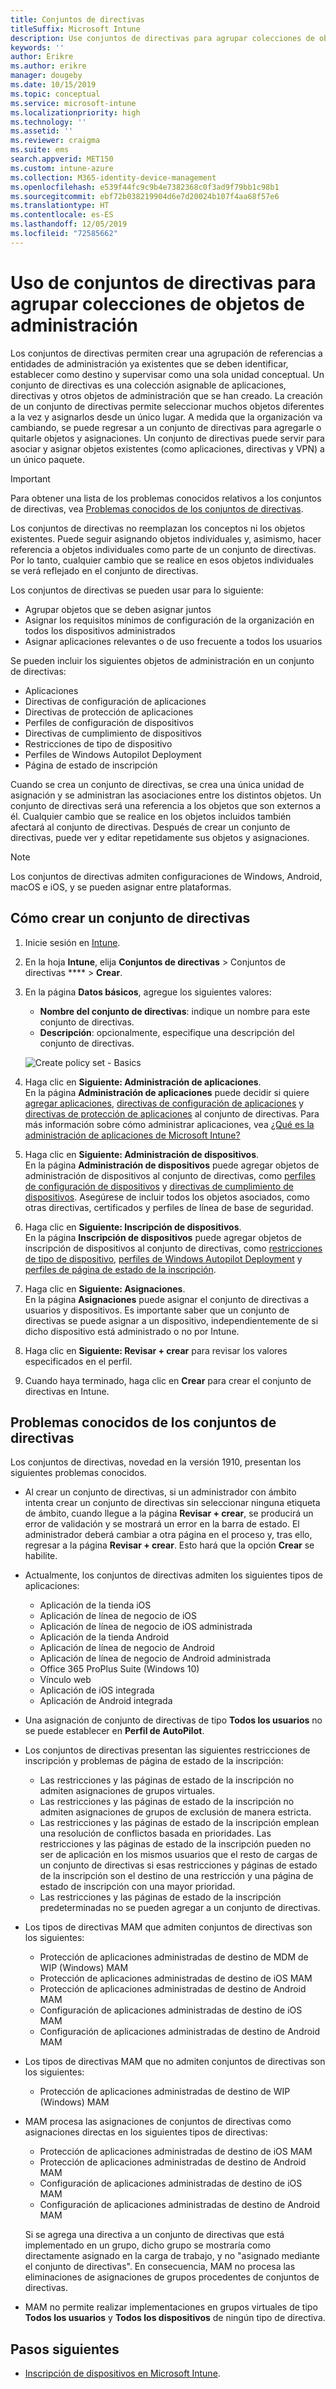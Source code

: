 ```yaml
---
title: Conjuntos de directivas
titleSuffix: Microsoft Intune
description: Use conjuntos de directivas para agrupar colecciones de objetos de administración en Microsoft Intune.
keywords: ''
author: Erikre
ms.author: erikre
manager: dougeby
ms.date: 10/15/2019
ms.topic: conceptual
ms.service: microsoft-intune
ms.localizationpriority: high
ms.technology: ''
ms.assetid: ''
ms.reviewer: craigma
ms.suite: ems
search.appverid: MET150
ms.custom: intune-azure
ms.collection: M365-identity-device-management
ms.openlocfilehash: e539f44fc9c9b4e7382368c0f3ad9f79bb1c98b1
ms.sourcegitcommit: ebf72b038219904d6e7d20024b107f4aa68f57e6
ms.translationtype: HT
ms.contentlocale: es-ES
ms.lasthandoff: 12/05/2019
ms.locfileid: "72585662"
---
```

# <a name="use-policy-sets-to-group-collections-of-management-objects"></a>Uso de conjuntos de directivas para agrupar colecciones de objetos de administración

Los conjuntos de directivas permiten crear una agrupación de referencias a entidades de administración ya existentes que se deben identificar, establecer como destino y supervisar como una sola unidad conceptual. Un conjunto de directivas es una colección asignable de aplicaciones, directivas y otros objetos de administración que se han creado. La creación de un conjunto de directivas permite seleccionar muchos objetos diferentes a la vez y asignarlos desde un único lugar. A medida que la organización va cambiando, se puede regresar a un conjunto de directivas para agregarle o quitarle objetos y asignaciones. Un conjunto de directivas puede servir para asociar y asignar objetos existentes (como aplicaciones, directivas y VPN) a un único paquete. 

> [!IMPORTANT]
> Para obtener una lista de los problemas conocidos relativos a los conjuntos de directivas, vea [Problemas conocidos de los conjuntos de directivas](~/fundamentals/policy-sets.md#policy-sets-known-issues).

Los conjuntos de directivas no reemplazan los conceptos ni los objetos existentes. Puede seguir asignando objetos individuales y, asimismo, hacer referencia a objetos individuales como parte de un conjunto de directivas. Por lo tanto, cualquier cambio que se realice en esos objetos individuales se verá reflejado en el conjunto de directivas. 

Los conjuntos de directivas se pueden usar para lo siguiente:

- Agrupar objetos que se deben asignar juntos
- Asignar los requisitos mínimos de configuración de la organización en todos los dispositivos administrados
- Asignar aplicaciones relevantes o de uso frecuente a todos los usuarios

Se pueden incluir los siguientes objetos de administración en un conjunto de directivas:
- Aplicaciones
- Directivas de configuración de aplicaciones
- Directivas de protección de aplicaciones
- Perfiles de configuración de dispositivos
- Directivas de cumplimiento de dispositivos
- Restricciones de tipo de dispositivo
- Perfiles de Windows Autopilot Deployment
- Página de estado de inscripción

Cuando se crea un conjunto de directivas, se crea una única unidad de asignación y se administran las asociaciones entre los distintos objetos. Un conjunto de directivas será una referencia a los objetos que son externos a él. Cualquier cambio que se realice en los objetos incluidos también afectará al conjunto de directivas. Después de crear un conjunto de directivas, puede ver y editar repetidamente sus objetos y asignaciones. 

> [!NOTE]
> Los conjuntos de directivas admiten configuraciones de Windows, Android, macOS e iOS, y se pueden asignar entre plataformas.

## <a name="how-to-create-a-policy-set"></a>Cómo crear un conjunto de directivas

1. Inicie sesión en [Intune](https://go.microsoft.com/fwlink/?linkid=2090973).
2. En la hoja **Intune**, elija **Conjuntos de directivas** > Conjuntos de directivas ****  > **Crear**.
3. En la página **Datos básicos**, agregue los siguientes valores:
    - **Nombre del conjunto de directivas**: indique un nombre para este conjunto de directivas.
    - **Descripción**: opcionalmente, especifique una descripción del conjunto de directivas.
   <p>
   <img alt="Create policy set - Basics" src="~/fundamentals/media/policy-sets/policy-sets-01.png">

4. Haga clic en **Siguiente: Administración de aplicaciones**.<br>
   En la página **Administración de aplicaciones** puede decidir si quiere [agregar aplicaciones](~/apps/apps-add.md), [directivas de configuración de aplicaciones](~/apps/app-configuration-policies-overview.md) y [directivas de protección de aplicaciones](~/apps/app-protection-policy.md) al conjunto de directivas. Para más información sobre cómo administrar aplicaciones, vea [¿Qué es la administración de aplicaciones de Microsoft Intune?](~/apps/app-management.md) 
5. Haga clic en **Siguiente: Administración de dispositivos**.<br>
   En la página **Administración de dispositivos** puede agregar objetos de administración de dispositivos al conjunto de directivas, como [perfiles de configuración de dispositivos](~/configuration/device-profiles.md) y [directivas de cumplimiento de dispositivos](~/protect/device-compliance-get-started.md). Asegúrese de incluir todos los objetos asociados, como otras directivas, certificados y perfiles de línea de base de seguridad.
6. Haga clic en **Siguiente: Inscripción de dispositivos**.<br>
   En la página **Inscripción de dispositivos** puede agregar objetos de inscripción de dispositivos al conjunto de directivas, como [restricciones de tipo de dispositivo](~/enrollment/enrollment-restrictions-set.md), [perfiles de Windows Autopilot Deployment](~/enrollment/enrollment-autopilot.md) y [perfiles de página de estado de la inscripción](~/enrollment/windows-enrollment-status.md).
7. Haga clic en **Siguiente: Asignaciones**.<br>
   En la página **Asignaciones** puede asignar el conjunto de directivas a usuarios y dispositivos. Es importante saber que un conjunto de directivas se puede asignar a un dispositivo, independientemente de si dicho dispositivo está administrado o no por Intune.
8. Haga clic en **Siguiente: Revisar + crear** para revisar los valores especificados en el perfil.
9. Cuando haya terminado, haga clic en **Crear** para crear el conjunto de directivas en Intune. 

## <a name="policy-sets-known-issues"></a>Problemas conocidos de los conjuntos de directivas

Los conjuntos de directivas, novedad en la versión 1910, presentan los siguientes problemas conocidos.

- Al crear un conjunto de directivas, si un administrador con ámbito intenta crear un conjunto de directivas sin seleccionar ninguna etiqueta de ámbito, cuando llegue a la página **Revisar + crear**, se producirá un error de validación y se mostrará un error en la barra de estado. El administrador deberá cambiar a otra página en el proceso y, tras ello, regresar a la página **Revisar + crear**. Esto hará que la opción **Crear** se habilite.  
 
- Actualmente, los conjuntos de directivas admiten los siguientes tipos de aplicaciones:
    - Aplicación de la tienda iOS
    - Aplicación de línea de negocio de iOS
    - Aplicación de línea de negocio de iOS administrada
    - Aplicación de la tienda Android
    - Aplicación de línea de negocio de Android
    - Aplicación de línea de negocio de Android administrada
    - Office 365 ProPlus Suite (Windows 10)
    - Vínculo web
    - Aplicación de iOS integrada
    - Aplicación de Android integrada

- Una asignación de conjunto de directivas de tipo **Todos los usuarios** no se puede establecer en **Perfil de AutoPilot**.

- Los conjuntos de directivas presentan las siguientes restricciones de inscripción y problemas de página de estado de la inscripción:
    - Las restricciones y las páginas de estado de la inscripción no admiten asignaciones de grupos virtuales.
    - Las restricciones y las páginas de estado de la inscripción no admiten asignaciones de grupos de exclusión de manera estricta. 
    - Las restricciones y las páginas de estado de la inscripción emplean una resolución de conflictos basada en prioridades. Las restricciones y las páginas de estado de la inscripción pueden no ser de aplicación en los mismos usuarios que el resto de cargas de un conjunto de directivas si esas restricciones y páginas de estado de la inscripción son el destino de una restricción y una página de estado de inscripción con una mayor prioridad.
    - Las restricciones y las páginas de estado de la inscripción predeterminadas no se pueden agregar a un conjunto de directivas.

- Los tipos de directivas MAM que admiten conjuntos de directivas son los siguientes: 
    - Protección de aplicaciones administradas de destino de MDM de WIP (Windows) MAM 
    - Protección de aplicaciones administradas de destino de iOS MAM
    - Protección de aplicaciones administradas de destino de Android MAM
    - Configuración de aplicaciones administradas de destino de iOS MAM
    - Configuración de aplicaciones administradas de destino de Android MAM

- Los tipos de directivas MAM que no admiten conjuntos de directivas son los siguientes: 
    - Protección de aplicaciones administradas de destino de WIP (Windows) MAM

- MAM procesa las asignaciones de conjuntos de directivas como asignaciones directas en los siguientes tipos de directivas:
    - Protección de aplicaciones administradas de destino de iOS MAM
    - Protección de aplicaciones administradas de destino de Android MAM
    - Configuración de aplicaciones administradas de destino de iOS MAM
    - Configuración de aplicaciones administradas de destino de Android MAM

    Si se agrega una directiva a un conjunto de directivas que está implementado en un grupo, dicho grupo se mostraría como directamente asignado en la carga de trabajo, y no "asignado mediante el conjunto de directivas". En consecuencia, MAM no procesa las eliminaciones de asignaciones de grupos procedentes de conjuntos de directivas.

- MAM no permite realizar implementaciones en grupos virtuales de tipo **Todos los usuarios** y **Todos los dispositivos** de ningún tipo de directiva.

## <a name="next-steps"></a>Pasos siguientes

- [Inscripción de dispositivos en Microsoft Intune](~/enrollment/index.yml).